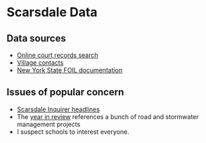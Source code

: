 Scarsdale Data
===================

## Data sources

* [Online court records search](http://www.courtreference.com/Courts-Online.php?court_records=Scarsdale_Village_Court&court=12500)
* [Village contacts](http://www.scarsdale.com/ContactUs.aspx)
* [New York State FOIL documentation](http://www.dos.ny.gov/coog/right_to_know.html)

## Issues of popular concern

* [Scarsdale Inquirer headlines](http://www.scarsdalenews.com/Scarsdale_Inquirer/SCARSDALE_NEWS_Archives.html)
* The [year in review](http://www.scarsdalenews.com/Scarsdale_Inquirer/SCARSDALE_NEWS_123011.html)
    references a bunch of road and stormwater management projects
* I suspect schools to interest everyone.
